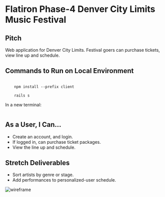 # Flatiron Phase-4 Denver City Limits Music Festival

## Pitch

Web application for Denver City Limits. Festival goers can purchase tickets, view line up and schedule.

## Commands to Run on Local Environment

``` bundle install

    npm install --prefix client
    
    rails s
```

In a new terminal:
``` npm start --prefix client
```


## As a User, I Can...

- Create an account, and login.
- If logged in, can purchase ticket packages.
- View the line up and schedule.

## Stretch Deliverables

- Sort artists by genre or stage.
- Add performances to personalized-user schedule.


![wireframe](https://user-images.githubusercontent.com/100324379/189715246-6058df3d-ac1e-4631-8dbb-05cb544e306d.png)